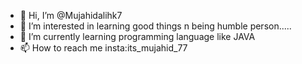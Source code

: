 - 👋 Hi, I’m @Mujahidalihk7
- 👀 I’m interested in learning good things n being humble person.....
- 🌱 I’m currently learning programming language like JAVA
- 📫 How to reach me insta:its_mujahid_77

<!---
Mujahidalihk7/Mujahidalihk7 is a ✨ special ✨ repository because its `README.md` (this file) appears on your GitHub profile.
You can click the Preview link to take a look at your changes.
--->
